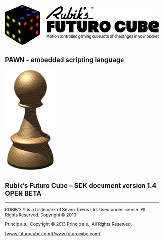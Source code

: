 # ![](/assets/logo.jpg)

## 

## PAWN - embedded scripting language

![](/assets/Pawn_logo.png)

## Rubik’s Futuro Cube – SDK document version 1.4 OPEN BETA

---

RUBIK’S ® is a trademark of Seven Towns Ltd. Used under license. All Rights Reserved. Copyright © 2010



Princip a.s., Copyright © 2013 Princip a.s., All Rights Reserved.



[www.futurocube.com](/www.futurocube.com)

